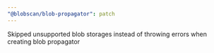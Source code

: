 ```yaml
---
"@blobscan/blob-propagator": patch
---
```


Skipped unsupported blob storages instead of throwing errors when creating blob propagator
